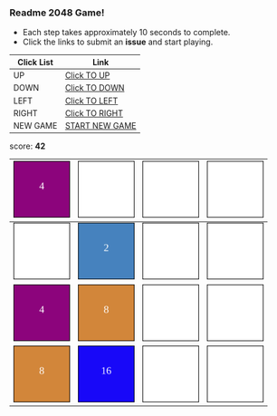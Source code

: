 ### Readme 2048 Game!

* Each step takes approximately 10 seconds to complete.
* Click the links to submit an **issue** and start playing.

<!-- BEGIN CLICK-->

| Click List | Link                                                                                |
|------------|-------------------------------------------------------------------------------------|
| UP         | [Click TO UP](https://github.com/losehu/losehu/issues/new?body=UP&title=2048)       |
| DOWN       | [Click TO DOWN](https://github.com/losehu/losehu/issues/new?body=DOWN&title=2048)   |
| LEFT       | [Click TO LEFT](https://github.com/losehu/losehu/issues/new?body=LEFT&title=2048)   |
| RIGHT      | [Click TO RIGHT](https://github.com/losehu/losehu/issues/new?body=RIGHT&title=2048) |
| NEW GAME   | [START NEW GAME](https://github.com/losehu/losehu/issues/new?body=NEW&title=2048)   |

<!-- END CLICK -->

score: **42**
<!-- BEGIN CHESS BOARD -->

| <img src="./img/00002.svg" width=100px> | <img src="./img/blank.svg" width=100px> | <img src="./img/blank.svg" width=100px> | <img src="./img/blank.svg" width=100px> |
|-----------------------------------------|-----------------------------------------|-----------------------------------------|-----------------------------------------|
| <img src="./img/blank.svg" width=100px> | <img src="./img/00001.svg" width=100px> | <img src="./img/blank.svg" width=100px> | <img src="./img/blank.svg" width=100px> |
| <img src="./img/00002.svg" width=100px> | <img src="./img/00003.svg" width=100px> | <img src="./img/blank.svg" width=100px> | <img src="./img/blank.svg" width=100px> |
| <img src="./img/00003.svg" width=100px> | <img src="./img/00004.svg" width=100px> | <img src="./img/blank.svg" width=100px> | <img src="./img/blank.svg" width=100px> |

<!-- END CHESS BOARD -->








